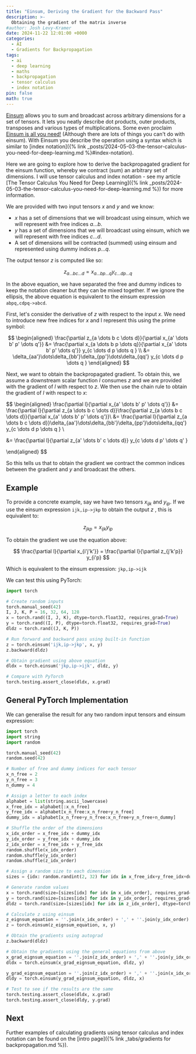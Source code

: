 ```yaml
---
title: "Einsum, Deriving the Gradient for the Backward Pass"
description: >-
  Obtaining the gradient of the matrix inverse
#author: Josh Levy-Kramer
date: 2024-11-22 12:01:00 +0000
categories:
  - AI
  - Gradients for Backpropagation
tags:
  - ai
  - deep learning
  - maths
  - backpropagation
  - tensor calculus
  - index notation
pin: false
math: true
---
```


[Einsum](https://pytorch.org/docs/stable/generated/torch.einsum.html) allows you to sum and broadcast across arbitrary dimensions for a set of tensors. It lets you neatly describe dot products, outer products, transposes and various types of multiplications. Some even proclaim [Einsum is all you need!](https://rockt.github.io/2018/04/30/einsum) (Although there are lots of things you can't do with einsum). With Einsum you describe the operation using a syntax which is similar to [index notation]({% link _posts/2024-05-03-the-tensor-calculus-you-need-for-deep-learning.md %}#index-notation).

Here we are going to explore how to derive the backpropagated gradient for the einsum function, whereby we contract (sum) an arbitrary set of dimensions. I will use tensor calculus and index notation - see my article [The Tensor Calculus You Need for Deep Learning]({% link _posts/2024-05-03-the-tensor-calculus-you-need-for-deep-learning.md %}) for more information.

We are provided with two input tensors $x$ and $y$ and we know:

* $x$ has a set of dimensions that we will broadcast using einsum, which we will represent with free indices $a \dots b$.
* $y$ has a set of dimensions that we will broadcast using einsum, which we will represent with free indices $c \dots d$.
* A set of dimensions will be contracted (summed) using einsum and represented using dummy indices $p \dots q$.

The output tensor $z$ is computed like so:


$$
z_{a \dots b c \dots d} = x_{a \dots b p \dots q}y_{c \dots d p \dots q }
$$

In the above equation, we have separated the free and dummy indices to keep the notation cleaner but they can be mixed together. If we ignore the ellipsis, the above equation is equivalent to the einsum expression `abpq,cdpq->abcd`.

First, let's consider the derivative of $z$ with respect to the input $x$. We need to introduce new free indices for $x$ and I represent this using the prime symbol:


$$
\begin{aligned}
\frac{\partial z_{a \dots b c \dots d}}{\partial x_{a' \dots b' p' \dots q'}}
&= \frac{\partial x_{a \dots b p \dots q}}{\partial x_{a' \dots b' p' \dots q'}} y_{c \dots d p \dots q } \\
&= \delta_{aa'}\dots\delta_{bb'}\delta_{pp'}\dots\delta_{qq'} y_{c \dots d p \dots q }
\end{aligned}
$$

Next, we want to obtain the backpropagated gradient. To obtain this, we assume a downstream scalar function $l$ consumes $z$ and we are provided with the gradient of $l$ with respect to $z$. We then use the chain rule to obtain the gradient of $l$ with respect to $x$:


$$
\begin{aligned}
\frac{\partial l}{\partial x_{a' \dots b' p' \dots q'}}
&= \frac{\partial l}{\partial z_{a \dots b c \dots d}}\frac{\partial z_{a \dots b c \dots d}}{\partial x_{a' \dots b' p' \dots q'}}\\
&= \frac{\partial l}{\partial z_{a \dots b c \dots d}}\delta_{aa'}\dots\delta_{bb'}\delta_{pp'}\dots\delta_{qq'} y_{c \dots d p \dots q } \\

&= \frac{\partial l}{\partial z_{a' \dots b' c \dots d}} y_{c \dots d p' \dots q' }

\end{aligned}
$$

So this tells us that to obtain the gradient we contract the common indices between the gradient and $y$ and broadcast the others.

## Example

To provide a concrete example, say we have two tensors $x_{ijk}$ and $y_{ip}$. If we use the einsum expression `ijk,ip->jkp` to obtain the output $z$ , this is equivalent to:


$$
z_{jkp} = x_{ijk}y_{ip}
$$


To obtain the gradient we use the equation above:




$$
\frac{\partial l}{\partial x_{i'j'k'}}
= \frac{\partial l}{\partial z_{j'k'p}} y_{i'p}
$$


Which is equivalent to the einsum expression: `jkp,ip->ijk` 

We can test this using PyTorch:

```python
import torch

# Create random inputs
torch.manual_seed(42)
I, J, K, P = 16, 32, 64, 128
x = torch.rand((I, J, K), dtype=torch.float32, requires_grad=True)
y = torch.rand((I, P), dtype=torch.float32, requires_grad=True)
dldz = torch.rand((J, K, P))

# Run forward and backward pass using built-in function
z = torch.einsum('ijk,ip->jkp', x, y)
z.backward(dldz)

# Obtain gradient using above equation
dldx = torch.einsum('jkp,ip->ijk', dldz, y)

# Compare with PyTorch
torch.testing.assert_close(dldx, x.grad)
```

## General PyTorch Implementation

We can generalise the result for any two random input tensors and einsum expression:

```python
import torch
import string
import random

torch.manual_seed(42)
random.seed(42)

# Number of free and dummy indices for each tensor
x_n_free = 2
y_n_free = 3
n_dummy = 4

# Assign a letter to each index
alphabet = list(string.ascii_lowercase)
x_free_idx = alphabet[:x_n_free]
y_free_idx = alphabet[x_n_free:x_n_free+y_n_free]
dummy_idx = alphabet[x_n_free+y_n_free:x_n_free+y_n_free+n_dummy]

# Shuffle the order of the dimensions
x_idx_order = x_free_idx + dummy_idx
y_idx_order = y_free_idx + dummy_idx
z_idx_order = x_free_idx + y_free_idx
random.shuffle(x_idx_order)
random.shuffle(y_idx_order)
random.shuffle(z_idx_order)

# Assign a random size to each dimension
sizes = {idx: random.randint(2, 32) for idx in x_free_idx+y_free_idx+dummy_idx}

# Generate random values
x = torch.rand(size=[sizes[idx] for idx in x_idx_order], requires_grad=True, dtype=torch.float32)
y = torch.rand(size=[sizes[idx] for idx in y_idx_order], requires_grad=True, dtype=torch.float32)
dldz = torch.rand(size=[sizes[idx] for idx in z_idx_order], dtype=torch.float32)

# Calculate z using einsum
z_eignsum_equation = ''.join(x_idx_order) + ',' + ''.join(y_idx_order) + '->' + ''.join(z_idx_order)
z = torch.einsum(z_eignsum_equation, x, y)

# Obtain the gradients using autograd
z.backward(dldz)

# Obtain the gradients using the general equations from above
x_grad_eignsum_equation = ''.join(z_idx_order) + ',' + ''.join(y_idx_order) + '->' + ''.join(x_idx_order)
dldx = torch.einsum(x_grad_eignsum_equation, dldz, y)

y_grad_eignsum_equation = ''.join(z_idx_order) + ',' + ''.join(x_idx_order) + '->' + ''.join(y_idx_order)
dldy = torch.einsum(y_grad_eignsum_equation, dldz, x)

# Test to see if the results are the same
torch.testing.assert_close(dldx, x.grad)
torch.testing.assert_close(dldy, y.grad)
```

## Next

Further examples of calculating gradients using tensor calculus and index notation can be found on the [intro page]({% link _tabs/gradients for backpropagation.md %}).
